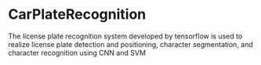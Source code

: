 # CarPlateRecognition
The license plate recognition system developed by tensorflow is used to realize license plate detection and positioning, character segmentation, and character recognition using CNN and SVM
